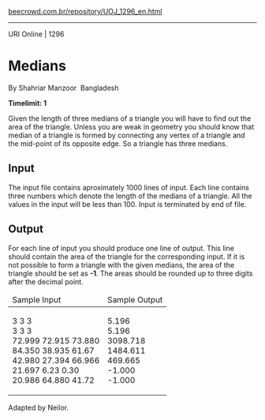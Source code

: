 <p><a href="https://www.beecrowd.com.br/repository/UOJ_1296_en.html">beecrowd.com.br/repository/UOJ_1296_en.html</a></p><hr>
<div>
<span>URI Online | 1296</span>
<h1>Medians</h1>
<div><p>By Shahriar Manzoor <img src="https://resources.beecrowd.com.br/gallery/images/flags/bd.gif" alt=""> Bangladesh</p></div>
  <strong>Timelimit: 1</strong>
</div>
<div>
<div>
  <p>
   Given the length of three medians of a triangle you will have to find out the area of the triangle. Unless you are weak in geometry you should know that median of a triangle is formed by connecting any vertex of a triangle and the mid-point of its opposite edge. So a triangle has three medians.</p>
</div>
<h2>Input</h2>
<div>
  <p>
   The input file contains aproximately 1000 lines of input. Each line contains three numbers which denote the length of the medians of a triangle. All the values in the input will be less than 100. Input is terminated by end of file.</p>
</div>
<h2>Output</h2>
<div>
  <p>
   For each line of input you should produce one line of output. This line should contain the area of the triangle for the corresponding input. If it is not possible to form a triangle with the given medians, the area of the triangle should be set as <strong>-1</strong>. The areas should be rounded up to three digits after the decimal point.</p>
</div>
<div></div>
  <table>
    <thead>
      <tr>
        <td>Sample Input</td>
        <td>Sample Output</td>
      </tr>
    </thead>
    <tbody>
      <tr>
        <td>
          <p>
           3 3 3<br>
           3 3 3<br>
           72.999 72.915 73.880<br>
           84.350 38.935 61.67<br>
           42.980 27.394 66.966<br>
           21.697 6.23 0.30<br>
           20.986 64.880 41.72</p>
        </td>
        <td>
          <p>
           5.196<br>
           5.196<br>
           3098.718<br>
           1484.611<br>
           469.665<br>
           -1.000<br>
           -1.000</p>
        </td>
      </tr>
    </tbody>
  </table>
  <p>
  Adapted by Neilor.</p>
</div>